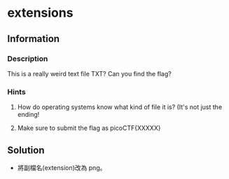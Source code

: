 # extensions

## Information

### Description

This is a really weird text file TXT? Can you find the flag?

### Hints

1. How do operating systems know what kind of file it is? (It's not just the ending!

2. Make sure to submit the flag as picoCTF{XXXXX}

## Solution

- 將副檔名(extension)改為 png。